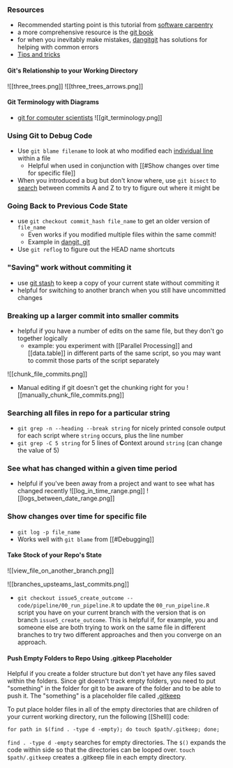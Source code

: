 ### Resources
- Recommended starting point is this tutorial from [software carpentry](https://swcarpentry.github.io/git-novice/)
-   a more comprehensive resource is the [git book](https://git-scm.com/book/en/v2)
-   for when you inevitably make mistakes, [dangitgit](https://dangitgit.com/en) has solutions for helping with common errors
- [Tips and tricks](https://github.com/git-tips/tips#show-a-git-logical-variable)

#### Git's Relationship to your Working Directory
 ![[three_trees.png]]
 ![[three_trees_arrows.png]]

#### Git Terminology with Diagrams

- [git for computer scientists](https://eagain.net/articles/git-for-computer-scientists/)
![[git_terminology.png]]

### Using Git to Debug Code
-   Use `git blame filename` to look at who modified each [individual line](https://git-scm.com/book/en/v2/Git-Tools-Debugging-with-Git) within a file
	- Helpful when used in conjunction with [[#Show changes over time for specific file]]
-   When you introduced a bug but don't know where, use `git bisect` to [search]([https://git-scm.com/book/en/v2/Git-Tools-Debugging-with-Git](https://git-scm.com/book/en/v2/Git-Tools-Debugging-with-Git)) between commits A and Z to try to figure out where it might be 

### Going Back to Previous Code State
-  use `git checkout commit_hash file_name` to get an older version of `file_name`
	-  Even works if you modified multiple files within the same commit!
	-   Example in [dangit, git](https://dangitgit.com/en)
-   Use `git reflog` to figure out the HEAD name shortcuts

### "Saving" work without commiting it
-  use [git stash](https://bluecast.tech/blog/git-stash/) to keep a copy of your current state without commiting it
- helpful for switching to another branch when you still have uncommitted changes


### Breaking up a larger commit into smaller commits
- helpful if you have a number of edits on the same file, but they don't go together logically
	- example: you experiment with [[Parallel Processing]] and [[data.table]] in different parts of the same script, so you may want to commit those parts of the script separately

![[chunk_file_commits.png]]
- Manual editing if git doesn't get the chunking right for you 
![[manually_chunk_file_commits.png]]

### Searching all files in repo for a particular string
- `git grep -n --heading --break string` for nicely printed console output for each script where `string` occurs, plus the line number
- `git grep -C 5 string` for 5 lines of **C**ontext around `string` (can change the value of 5)


### See what has changed within a given time period
- helpful if you've been away from a project and want to see what has changed recently
 ![[log_in_time_range.png]]
![[logs_between_date_range.png]]

### Show changes over time for specific file
- `git log -p file_name`
- Works well with `git blame` from [[#Debugging]]

#### Take Stock of your Repo's State
![[view_file_on_another_branch.png]]

![[branches_upsteams_last_commits.png]]

- `git checkout issue5_create_outcome -- code/pipeline/00_run_pipeline.R` to update the `00_run_pipeline.R` script you have on your current branch with the version that is on branch `issue5_create_outcome`. This is helpful if, for example, you and someone else are both trying to work on the same file in different branches to try two different approaches and then you converge on an approach.

#### Push Empty Folders to Repo Using .gitkeep Placeholder 
Helpful if you create a folder structure but don't yet have any files saved within the folders. Since git doesn't track empty folders, you need to put "something" in the folder for git to be aware of the folder and to be able to push it. The "something" is a placeholder file called [.gitkeep](https://www.theserverside.com/blog/Coffee-Talk-Java-News-Stories-and-Opinions/gitkeep-push-empty-folders-git-commit#:~:text=The%20purpose%20of%20the%20.,gitkeep%20in%20it.)

To put place holder files in all of the empty directories that are children of your current working directory, run the following [[Shell]] code:

`for path in $(find . -type d -empty); do touch $path/.gitkeep; done;`

`find . -type d -empty` searches for empty directories. The `$()` expands the code within side so that the directories can be looped over. `touch $path/.gitkeep` creates a .gitkeep file in each empty directory. 

